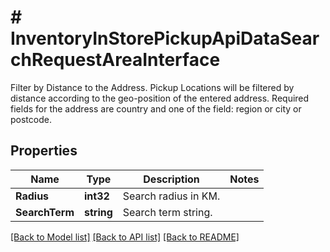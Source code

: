 # # InventoryInStorePickupApiDataSearchRequestAreaInterface
Filter by Distance to the Address. Pickup Locations will be filtered by distance according to the geo-position of the entered address. Required fields for the address are country and one of the field: region or city or postcode.

## Properties 


Name | Type | Description | Notes
------------ | ------------- | ------------- | -------------
**Radius**| **int32** | Search radius in KM.  |
**SearchTerm**| **string** | Search term string.  |


[[Back to Model list]](../../README.md#models) [[Back to API list]](../../README.md#endpoints) [[Back to README]](../../README.md)

